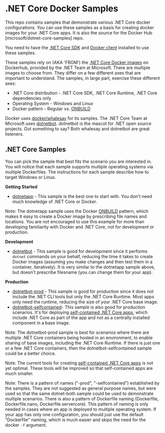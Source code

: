 .NET Core Docker Samples
========================

This repo contains samples that demonstrate various .NET Core docker configurations. You can use these samples as a basis for creating docker images for your .NET Core apps. It is also the source for the Docker Hub [microsoft/dotnet-core-samples] repo.

You need to have the [.NET Core SDK](https://dot.net/core) and [Docker client](https://www.docker.com/products/docker) installed to use these samples. 

These samples rely on (AKA 'FROM') the [.NET Core Docker images](https://hub.docker.com/r/microsoft/dotnet/) on Dockerhub, provided by the .NET Team at Microsoft. There are multiple images to choose from. They differ on a few different axes that are important to understand. The samples, in large part, exercise these different axes:

- .NET Core distribution - .NET Core SDK, .NET Core Runtime, .NET Core dependencies only
- Operating System - Windows and Linux
- Docker pattern - Regular vs. [ONBUILD](https://docs.docker.com/engine/reference/builder/#onbuild)

Docker uses [docker/whalesay](https://hub.docker.com/r/docker/whalesay/) for its samples. The .NET Core Team at Microsoft uses [dotnetbot](https://github.com/dotnet-bot). dotnetbot is the mascot for .NET open source projects. Got something to say? Both whalesay and dotnetbot are great listeners. 

.NET Core Samples
-----------------

You can pick the sample that best fits the scenario you are interested in. You will notice that each sample supports multiple operating systems via multiple Dockerfiles. The instructions for each sample describe how to target Windows or Linux.

**Getting Started**

- [dotnetapp](dotnetapp) - This sample is the best one to start with. You don't need much knowledge of .NET Core or Docker.

Note: The dotnetapp sample uses the Docker [ONBUILD](https://docs.docker.com/engine/reference/builder/#onbuild) pattern, which makes it easy to create a Docker image by prescribing file names and locations. You are not encouraged to use this example for more than developing familiarity with Docker and .NET Core, not for development or production.

**Development**

- [dotnetbot](dotnetbot) - This sample is good for development since it performs `dotnet` commands on your behalf, reducing the time it takes to create Docker images (assuming you make changes and then test them in a container, iteratively). It is very similar to the dotnetapp sample above, but doesn't prescribe filesname (you can change them for your app).

**Production**

- [dotnetbot-prod](dotnetbot-prod) - This sample is good for production since it does not include the .NET CLI tools but only the .NET Core Runtime. Most apps only need the runtime, reducing the size of your .NET Core base image.
- [dotnetbot-selfcontained](dotnetbot-selfcontained)- This sample is also good for production scenarios. It's  for deploying [self-contained .NET Core apps](https://docs.microsoft.com/dotnet/articles/core/deploying/), which include .NET Core as part of the app and not as a centrally installed component in a base image.

Note: The dotnetbot-prod sample is best for scenarios where there are multiple .NET Core containers being hosted in an environment, to enable sharing of base images, including the .NET Core Runtime. If there is just one or a few .NET Core containers, then the dotnetbot-selfcontained sample could be a better choice.

Note: The current tools for creating [self-contained .NET Core apps](https://docs.microsoft.com/dotnet/articles/core/deploying/) is not yet optimal. These tools will be improved so that self-contained apps are much smaller.

Note: There is a pattern of names ("-prod", "-selfcontained") established by the samples. They are not suggested as general purpose names, but were used so that the same dotnet-both sample could be used to demonstrate multiple scenarios. There is also a pattern of Dockerfile naming (Dockerfile, Dockerfile.nano, Dockerfile.servercore). This pattern of naming is only needed in cases where an app is deployed to multiple operating system. If your app has only one configuration, you should just use the default "Dockerfile" naming, which is much easier and skips the need for the docker `-f` argument.